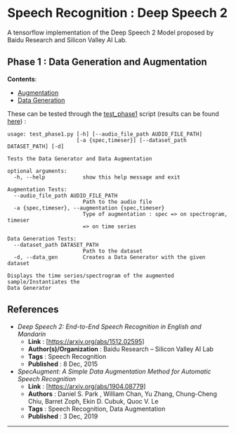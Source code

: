 # Speech Recognition : Deep Speech 2

A tensorflow implementation of the Deep Speech 2 Model proposed by Baidu Research and Silicon Valley AI Lab.

## Phase 1 : Data Generation and Augmentation

**Contents**:</br>

* [Augmentation](ds_utils/augmentation.py)
* [Data Generation](https://github.com/Stellarator-X/ConvoBot/blob/5e8af5538b3b9eb863606d9a0180b11efe284e8c/Programming%20Assignments/Speech%20Recognition/ds_utils/data_manip.py#L52)

These can be tested through the [test_phase1](test_phase1.py) script (results can be found [here](Results/Phase1.md)) :

```terminal
usage: test_phase1.py [-h] [--audio_file_path AUDIO_FILE_PATH]
                      [-a {spec,timeser}] [--dataset_path DATASET_PATH] [-d]

Tests the Data Generator and Data Augmentation

optional arguments:
  -h, --help            show this help message and exit

Augmentation Tests:
  --audio_file_path AUDIO_FILE_PATH
                        Path to the audio file
  -a {spec,timeser}, --augmentation {spec,timeser}
                        Type of augmentation : spec => on spectrogram, timeser
                        => on time series

Data Generation Tests:
  --dataset_path DATASET_PATH
                        Path to the dataset
  -d, --data_gen        Creates a Data Generator with the given dataset

Displays the time series/spectrogram of the augmented sample/Instantiates the
Data Generator
```

## References

* _Deep Speech 2: End-to-End Speech Recognition in English and Mandarin_
  * **Link** : [https://arxiv.org/abs/1512.02595]
  * **Author(s)/Organization** : Baidu Research – Silicon Valley AI Lab
  * **Tags** : Speech Recognition
  * **Published** : 8 Dec, 2015
* _SpecAugment: A Simple Data Augmentation Method for Automatic Speech Recognition_
  * **Link** : [https://arxiv.org/abs/1904.08779]
  * **Authors** : Daniel S. Park , William Chan, Yu Zhang, Chung-Cheng Chiu, Barret Zoph, Ekin D. Cubuk, Quoc V. Le
  * **Tags** : Speech Recognition, Data Augmentation
  * **Published** : 3 Dec, 2019

****
